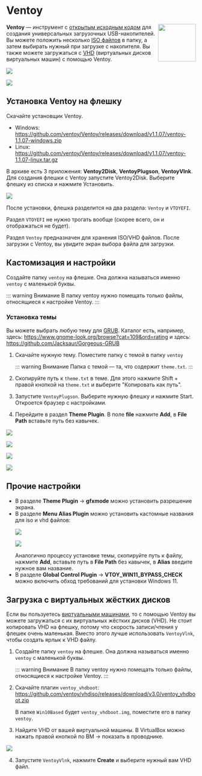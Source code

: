 # Ventoy

<img src="/img/logo/ventoy.png" style="float: right" width="100px">

**Ventoy** — инструмент с [открытым исходным кодом](https://ru.wikipedia.org/wiki/%D0%9E%D1%82%D0%BA%D1%80%D1%8B%D1%82%D0%BE%D0%B5_%D0%BF%D1%80%D0%BE%D0%B3%D1%80%D0%B0%D0%BC%D0%BC%D0%BD%D0%BE%D0%B5_%D0%BE%D0%B1%D0%B5%D1%81%D0%BF%D0%B5%D1%87%D0%B5%D0%BD%D0%B8%D0%B5) для создания универсальных загрузочных USB-накопителей. Вы можете положить несколько [ISO файлов](https://ru.wikipedia.org/wiki/ISO-%D0%BE%D0%B1%D1%80%D0%B0%D0%B7) в папку, а затем выбирать нужный при загрузке с накопителя. Вы также можете загружаться с [VHD](https://ru.wikipedia.org/wiki/VHD) (виртуальных дисков виртуальных машин) с помощью Ventoy.
<img src="/img/apps/ventoy/1.png" style="display: block; margin: 15px auto;">
<img src="/img/apps/ventoy/2.png" style="display: block; margin: 15px auto;">

## Установка Ventoy на флешку
Скачайте установщик Ventoy.
- Windows: https://github.com/ventoy/Ventoy/releases/download/v1.1.07/ventoy-1.1.07-windows.zip
- Linux: https://github.com/ventoy/Ventoy/releases/download/v1.1.07/ventoy-1.1.07-linux.tar.gz

В архиве есть 3 приложения: **Ventoy2Disk**, **VentoyPlugson**, **VentoyVlnk**. Для создания флешки с Ventoy запустите Ventoy2Disk. Выберите флешку из списка и нажмите Установить.
<img src="/img/apps/ventoy/3.png" style="display: block; margin: 15px auto;">
После установки, флешка разделится на два раздела: `Ventoy` и `VTOYEFI`.

Раздел `VTOYEFI` не нужно трогать вообще (скорее всего, он и отображаться не будет).

Раздел `Ventoy` предназначен для хранения ISO/VHD файлов. После загрузки с Ventoy, вы увидите экран выбора файла для загрузки.

## Кастомизация и настройки

Создайте папку `ventoy` на флешке. Она должна называться именно `ventoy` с маленькой буквы.

::: warning Внимание
В папку ventoy нужно помещать только файлы, относящиеся к настройке Ventoy.
:::

### Установка темы
Вы можете выбрать любую тему для [GRUB](https://ru.wikipedia.org/wiki/GRUB). Каталог есть, например, здесь: https://www.gnome-look.org/browse?cat=109&ord=rating и здесь: https://github.com/Jacksaur/Gorgeous-GRUB

1. Скачайте нужную тему. Поместите папку с темой в папку `ventoy`

    ::: warning Внимание
    Папка с темой — та, что содержит `theme.txt`.
    :::

2. Скопируйте путь к `theme.txt` в теме. Для этого нажмите Shift + правой кнопкой на `theme.txt` и выберите "Копировать как путь".

3. Запустите `VentoyPlugson`. Выберите нужную флешку и нажмите Start. Откроется браузер с настройками.

4. Перейдите в раздел **Theme Plugin**. В поле **file** нажмите **Add**, в **File Path** вставьте путь без кавычек.
<img src="/img/apps/ventoy/4.png" style="display: block; margin: 15px auto;">
<img src="/img/apps/ventoy/5.png" style="display: block; margin: 15px auto;">
<img src="/img/apps/ventoy/6.png" style="display: block; margin: 15px auto;">
<img src="/img/apps/ventoy/7.png" style="display: block; margin: 15px auto;">

## Прочие настройки
- В разделе **Theme Plugin** -> **gfxmode** можно установить разрешение экрана.
- В разделе **Menu Alias Plugin** можно установить кастомные названия для iso и vhd файлов:
    <img src="/img/apps/ventoy/8.png" style="display: block; margin: 15px auto;">
    <img src="/img/apps/ventoy/9.png" style="display: block; margin: 15px auto;">
    Аналогично процессу установке темы, скопируйте путь к файлу, нажмите **Add**, вставьте путь в **File Path** без кавычек, в **Alias** введите нужное вам название.
- В разделе **Global Control Plugin** -> **VTOY_WIN11_BYPASS_CHECK** можно включить обход требований для установки Windows 11.

## Загрузка с виртуальных жёстких дисков
Если вы пользуетесь [виртуальными машинами](https://ru.wikipedia.org/wiki/%D0%92%D0%B8%D1%80%D1%82%D1%83%D0%B0%D0%BB%D1%8C%D0%BD%D0%B0%D1%8F_%D0%BC%D0%B0%D1%88%D0%B8%D0%BD%D0%B0), то с помощью Ventoy вы можете загружаться с их виртуальных жёстких дисков (VHD). Не стоит копировать VHD на флешку, потому что скорость записи/чтения у флешек очень маленькая. Вместо этого лучше использовать `VentoyVlnk`, чтобы создать ярлык к VHD файлу.

1. Создайте папку `ventoy` на флешке. Она должна называться именно `ventoy` с маленькой буквы.

    ::: warning Внимание
    В папку ventoy нужно помещать только файлы, относящиеся к настройке Ventoy.
    :::

2. Скачайте плагин `ventoy_vhdboot`: https://github.com/ventoy/vhdiso/releases/download/v3.0/ventoy_vhdboot.zip

    В папке `Win10Based` будет `ventoy_vhdboot.img`, поместите его в папку `ventoy`.

3. Найдите VHD от вашей виртуальной машины. В VirtualBox можно нажать правой кнопкой по ВМ -> показать в проводнике.
<img src="/img/apps/ventoy/10.png" style="display: block; margin: 15px auto;">

4. Запустите `VentoyVlnk`, нажмите **Create** и выберите нужный вам VHD файл.